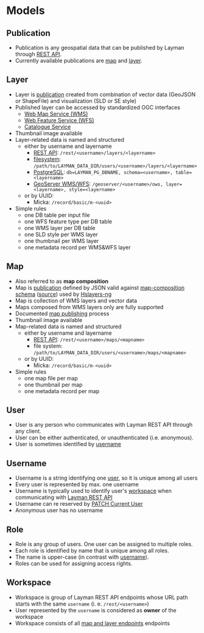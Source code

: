 # Models

## Publication
- Publication is any geospatial data that can be published by Layman through [REST API](rest.md).
- Currently available publications are [map](#map) and [layer](#layer). 

## Layer
- Layer is [publication](#publication) created from combination of vector data (GeoJSON or ShapeFile) and visualization (SLD or SE style)
- Published layer can be accessed by standardized OGC interfaces
  - [Web Map Service (WMS)](https://www.opengeospatial.org/standards/wms)
  - [Web Feature Service (WFS)](https://www.opengeospatial.org/standards/wfs)
  - [Catalogue Service](https://www.opengeospatial.org/standards/cat)
- Thumbnail image available
- Layer-related data is named and structured 
  - either by username and layername
      - [REST API](rest.md): `/rest/<username>/layers/<layername>` 
      - [filesystem](data-storage.md#filesystem): `/path/to/LAYMAN_DATA_DIR/users/<username>/layers/<layername>` 
      - [PostgreSQL](data-storage.md#postgresql): `db=LAYMAN_PG_DBNAME, schema=<username>, table=<layername>` 
      - [GeoServer WMS/WFS](data-storage.md#geoserver): `/geoserver/<username>/ows, layer=<layername>, style=<layername>` 
  - or by UUID:
      - Micka: `/record/basic/m-<uuid>`
- Simple rules
  - one DB table per input file
  - one WFS feature type per DB table
  - one WMS layer per DB table
  - one SLD style per WMS layer
  - one thumbnail per WMS layer
  - one metadata record per WMS&WFS layer
  
## Map
- Also referred to as **map composition**
- Map is [publication](#publication) defined by JSON valid against [map-composition schema](https://github.com/hslayers/hslayers-ng/wiki/Composition-schema) ([source](https://github.com/hslayers/hslayers-ng/blob/develop/components/compositions/schema.json)) used by [Hslayers-ng](https://github.com/hslayers/hslayers-ng)
- Map is collection of WMS layers and vector data
- Maps composed from WMS layers only are fully supported
- Documented [map publishing](publish-map.md) process 
- Thumbnail image available
- Map-related data is named and structured
  - either by username and layername
      - [REST API](rest.md): `/rest/<username>/maps/<mapname>` 
      - file system: `/path/to/LAYMAN_DATA_DIR/users/<username>/maps/<mapname>` 
  - or by UUID:
      - Micka: `/record/basic/m-<uuid>`
- Simple rules
  - one map file per map
  - one thumbnail per map
  - one metadata record per map

## User
- User is any person who communicates with Layman REST API through any client.
- User can be either authenticated, or unauthenticated (i.e. anonymous).
- User is sometimes identified by [username](#username)

## Username
- Username is a string identifying one [user](#user), so it is unique among all users
- Every user is represented by max. one username 
- Username is typically used to identify user's [workspace](#workspace) when communicating with [Layman REST API](rest.md)
- Username can re reserved by [PATCH Current User](rest.md#patch-current-user)
- Anonymous user has no username

## Role
- Role is any group of users. One user can be assigned to multiple roles.
- Each role is identified by name that is unique among all roles.
- The name is upper-case (in contrast with [username](#username)).
- Roles can be used for assigning access rights.

## Workspace
- Workspace is group of Layman REST API endpoints whose URL path starts with the same `username` (i. e. `/rest/<username>`)
- User represented by the `username` is considered as **owner** of the workspace
- Workspace consists of all [map and layer endpoints](rest.md) endpoints
